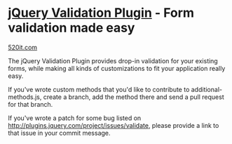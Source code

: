 [jQuery Validation Plugin](http://bassistance.de/jquery-plugins/jquery-plugin-validation/) - Form validation made easy
================================
[520it.com]()

The jQuery Validation Plugin provides drop-in validation for your existing forms, while making all kinds of customizations to fit your application really easy.

If you've wrote custom methods that you'd like to contribute to additional-methods.js, create a branch, add the method there and send a pull request for that branch.

If you've wrote a patch for some bug listed on http://plugins.jquery.com/project/issues/validate, please provide a link to that issue in your commit message.
